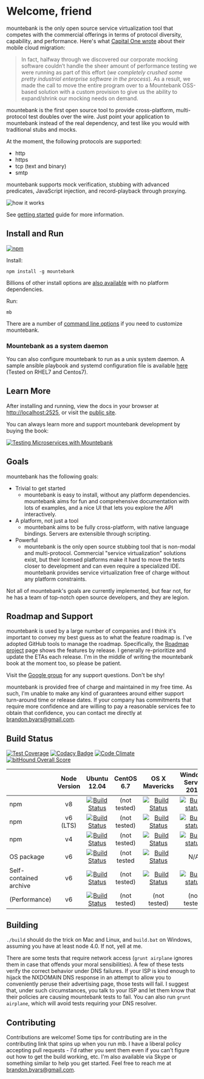 # Welcome, friend

mountebank is the only open source service virtualization tool that competes with the commercial offerings
in terms of protocol diversity, capability, and performance. Here's what
[Capital One wrote](https://medium.com/capital-one-developers/moving-one-of-capital-ones-largest-customer-facing-apps-to-aws-668d797af6fc)
about their mobile cloud migration:

>In fact, halfway through we discovered our corporate mocking software couldn’t handle the
>sheer amount of performance testing we were running as part of this effort (_we completely crushed
>some pretty industrial enterprise software in the process_). As a result, we made the call to move
>the entire program over to a Mountebank OSS-based solution with a custom provision to give us the ability
>to expand/shrink our mocking needs on demand.

mountebank is the first open source tool to provide cross-platform, multi-protocol test doubles over the wire.
Just point your application to mountebank instead of the real dependency,
and test like you would with traditional stubs and mocks.

At the moment, the following protocols are supported:
* http
* https
* tcp (text and binary)
* smtp

mountebank supports mock verification, stubbing with advanced predicates, JavaScript injection,
and record-playback through proxying.

![how it works](https://github.com/bbyars/mountebank/blob/master/src/public/images/overview.gif?raw=true)

See [getting started](http://www.mbtest.org/docs/gettingStarted) guide for more information.

## Install and Run

[![npm][npm-badge]][npm]

Install:

    npm install -g mountebank

Billions of other install options are [also available](http://www.mbtest.org/docs/install) with no platform dependencies.

Run:

    mb

There are a number of [command line options](http://www.mbtest.org/docs/commandLine) if you need
to customize mountebank.

### Mountebank as a system daemon

You can also configure mountebank to run as a unix system daemon. A sample ansible playbook and systemd configuration file is available [here](https://github.com/bbyars/mountebank/tree/master/scripts/install) (Tested on RHEL7 and Centos7).

## Learn More

After installing and running, view the docs in your browser at <http://localhost:2525>, or visit the
[public site](http://www.mbtest.org/).

You can always learn more and support mountebank development by buying the book:

[![Testing Microservices with Mountebank](https://images.manning.com/255/340/resize/book/d/b083e59-69bc-477f-b97f-33a701366637/Byars-Mountebank-MEAP-HI.png)](https://livebook.manning.com/#!/book/testing-microservices-with-mountebank/chapter-1/v-8/1)

## Goals

mountebank has the following goals:

* Trivial to get started
  * mountebank is easy to install, without any platform dependencies.  mountebank aims for fun and comprehensive
     documentation with lots of examples, and a nice UI that lets you explore the API interactively.
* A platform, not just a tool
  * mountebank aims to be fully cross-platform, with native language bindings.  Servers are extensible through scripting.
* Powerful
  * mountebank is the only open source stubbing tool that is non-modal and multi-protocol.  Commercial
    "service virtualization" solutions exist, but their licensed platforms make it hard to move the tests
    closer to development and can even require a specialized IDE.  mountebank provides service virtualization free
    of charge without any platform constraints.

Not all of mountebank's goals are currently implemented, but fear not, for he has a team of top-notch open
source developers, and they are legion.

## Roadmap and Support

mountebank is used by a large number of companies and I think it's important to convey my best guess as to what
the feature roadmap is. I've adopted GitHub tools to manage the roadmap. Specifically, the
[Roadmap project](https://github.com/bbyars/mountebank/projects/9) page shows the features by release. I generally
re-prioritize and update the ETAs each release. I'm in the middle of writing the mountebank book at the moment too,
so please be patient.

Visit the [Google group](https://groups.google.com/forum/#!forum/mountebank-discuss)
for any support questions.  Don't be shy!

mountebank is provided free of charge and maintained in my free time. As such, I'm unable to make any kind
of guarantees around either support turn-around time or release dates. If your company has commitments
that require more confidence and are willing to pay a reasonable services fee to obtain that confidence,
you can contact me directly at brandon.byars@gmail.com.

## Build Status

[![Test Coverage][codeclimate-coverage-badge]][codeclimate-coverage]
[![Codacy Badge][codacy-badge]][codacy]
[![Code Climate][codeclimate-badge]][codeclimate]
[![bitHound Overall Score][bithound-badge]][bithound]

|                       |Node Version |Ubuntu 12.04                            |CentOS 6.7                            |OS X Mavericks                           |Windows Server 2012                          |
|-----------------------|:-----------:|:--------------------------------------:|:------------------------------------:|:---------------------------------------:|:-------------------------------------------:|
|npm                    | v8          |[![Build Status][travis-badge]][travis] | (not tested)                         | [![Build Status][travis-badge]][travis] | [![Build status][appveyor-badge]][appveyor] |
|npm                    | v6 (LTS)    |[![Build Status][travis-badge]][travis] | (not tested)                         | [![Build Status][travis-badge]][travis] | [![Build status][appveyor-badge]][appveyor] |
|npm                    | v4          |[![Build Status][travis-badge]][travis] | (not tested)                         | [![Build Status][travis-badge]][travis] | [![Build status][appveyor-badge]][appveyor] |
|OS package             | v6          |[![Build Status][travis-badge]][travis] | (not tested                          | [![Build Status][travis-badge]][travis] | N/A                                         |
|Self-contained archive | v6          |[![Build Status][travis-badge]][travis] | (not tested)                         | [![Build Status][travis-badge]][travis] | [![Build status][appveyor-badge]][appveyor] |
|(Performance)          | v6          |[![Build Status][travis-badge]][travis] | (not tested)                         | (not tested)                            | (not tested)                                |

## Building

`./build` should do the trick on Mac and Linux, and `build.bat` on Windows, assuming you have at least node 4.0.
If not, yell at me.

There are some tests that require network access (`grunt airplane` ignores them in case that offends your
moral sensibilities).  A few of these tests verify the correct behavior under DNS failures.  If your ISP
is kind enough to hijack the NXDOMAIN DNS response in an attempt to allow you to conveniently peruse their
advertising page, those tests will fail.  I suggest that, under such circumstances, you talk to your ISP
and let them know that their policies are causing mountebank tests to fail. You can also run `grunt airplane`,
which will avoid tests requiring your DNS resolver.

## Contributing

Contributions are welcome!
Some tips for contributing are in the contributing link that spins up when you run mb.
I have a liberal policy accepting pull requests - I'd rather you sent them even if you can't figure out
how to get the build working, etc.  I'm also available via Skype or something similar to help you get started.
Feel free to reach me at brandon.byars@gmail.com.

[npm-badge]: https://nodei.co/npm/mountebank.png?downloads=true&downloadRank=true&stars=true
[npm]: https://www.npmjs.com/package/mountebank
[bithound-badge]: https://www.bithound.io/github/bbyars/mountebank/badges/score.svg
[bithound]: https://www.bithound.io/github/bbyars/mountebank
[codeclimate-badge]: https://codeclimate.com/github/bbyars/mountebank/badges/gpa.svg
[codeclimate]: https://codeclimate.com/github/bbyars/mountebank
[codeclimate-coverage-badge]: https://codeclimate.com/github/bbyars/mountebank/badges/coverage.svg
[codeclimate-coverage]: https://codeclimate.com/github/bbyars/mountebank/coverage
[codacy-badge]: https://www.codacy.com/project/badge/c030a6aebe274e21b4ce11a74e01fa12
[codacy]: https://www.codacy.com/public/brandonbyars/mountebank
[travis-badge]: https://travis-ci.org/bbyars/mountebank.png
[travis]: https://travis-ci.org/bbyars/mountebank
[appveyor-badge]: https://ci.appveyor.com/api/projects/status/acfhg44px95s4pk5?svg=true
[appveyor]: https://ci.appveyor.com/project/bbyars/mountebank
